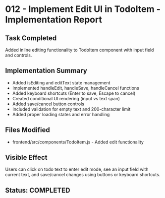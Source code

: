 # 012 - Implement Edit UI in TodoItem - Implementation Report

## Task Completed
Added inline editing functionality to TodoItem component with input field and controls.

## Implementation Summary
- Added isEditing and editText state management
- Implemented handleEdit, handleSave, handleCancel functions
- Added keyboard shortcuts (Enter to save, Escape to cancel)
- Created conditional UI rendering (input vs text span)
- Added save/cancel button controls
- Included validation for empty text and 200-character limit
- Added proper loading states and error handling

## Files Modified
- frontend/src/components/TodoItem.js - Added edit functionality

## Visible Effect
Users can click on todo text to enter edit mode, see an input field with current text, and save/cancel changes using buttons or keyboard shortcuts.

## Status: COMPLETED